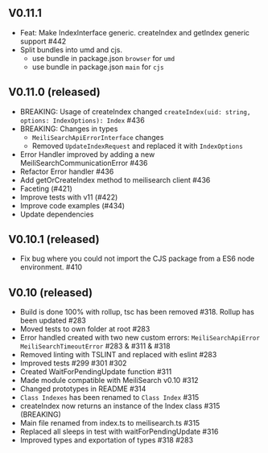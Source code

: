 ## V0.11.1

- Feat: Make IndexInterface generic. createIndex and getIndex generic support #442
- Split bundles into umd and cjs.
  - use bundle in package.json `browser` for `umd`
  - use bundle in package.json `main` for `cjs`

## V0.11.0 (released)

- BREAKING: Usage of createIndex changed `createIndex(uid: string, options: IndexOptions): Index` #436
- BREAKING: Changes in types
  - `MeiliSearchApiErrorInterface` changes
  - Removed `UpdateIndexRequest` and replaced it with `IndexOptions`
- Error Handler improved by adding a new MeiliSearchCommunicationError #436
- Refactor Error handler #436
- Add getOrCreateIndex method to meilisearch client #436
- Faceting (#421)
- Improve tests with v11 (#422)
- Improve code examples (#434)
- Update dependencies

## V0.10.1 (released)

- Fix bug where you could not import the CJS package from a ES6 node environment. #410

## V0.10 (released)

- Build is done 100% with rollup, tsc has been removed #318. Rollup has been updated #283
- Moved tests to own folder at root #283
- Error handled created with two new custom errors: `MeiliSearchApiError` `MeiliSearchTimeoutError` #283 & #311 & #318
- Removed linting with TSLINT and replaced with eslint #283
- Improved tests #299 #301 #302
- Created WaitForPendingUpdate function #311
- Made module compatible with MeiliSearch v0.10 #312
- Changed prototypes in README #314
- `Class Indexes` has been renamed to `Class Index` #315
- createIndex now returns an instance of the Index class #315 (BREAKING)
- Main file renamed from index.ts to meilisearch.ts #315
- Replaced all sleeps in test with waitForPendingUpdate #316
- Improved types and exportation of types #318 #283
